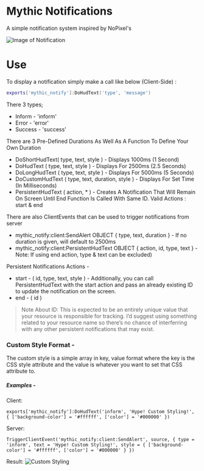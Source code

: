 # Mythic Notifications
A simple notification system inspired by NoPixel's

![Image of Notification](https://i.imgur.com/shT1XWc.png)

# Use
To display a notification simply make a call like below (Client-Side) :

```lua
exports['mythic_notify']:DoHudText('type', 'message')
```

There 3 types;
* Inform - 'inform'
* Error - 'error'
* Success - 'success'

There are 3 Pre-Defined Durations As Well As A Function To Define Your Own Duration
* DoShortHudText( type, text, style ) - Displays 1000ms (1 Second)
* DoHudText ( type, text, style ) - Displays For 2500ms (2.5 Seconds)
* DoLongHudText ( type, text, style ) - Displays For 5000ms (5 Seconds)
* DoCustomHudText ( type, text, duration, style ) - Displays For Set Time (In Milliseconds)
* PersistentHudText ( action, * ) - Creates A Notification That Will Remain On Screen Until End Function Is Called With Same ID. Valid Actions : start & end

There are also ClientEvents that can be used to trigger notifications from server
* mythic_notify:client:SendAlert OBJECT { type, text, duration } - If no duration is given, will default to 2500ms
* mythic_notify:client:PersistentHudText OBJECT { action, id, type, text } - Note: If using end action, type & text can be excluded)

Persistent Notifications Actions -
* start - ( id, type, text, style ) - Additionally, you can call PersistentHudText with the start action and pass an already existing ID to update the notification on the screen.
* end - ( id )

> Note About ID: This is expected to be an entirely unique value that your resource is responsible for tracking. I’d suggest using something related to your resource name so there’s no chance of interferring with any other persistent notifications that may exist.

### Custom Style Format -
The custom style is a simple array in key, value format where the key is the CSS style attribute and the value is whatever you want to set that CSS attribute to.

##### Examples -
Client:
```
exports['mythic_notify']:DoHudText('inform', 'Hype! Custom Styling!', { ['background-color'] = '#ffffff', ['color'] = '#000000' })
```

Server:
```
TriggerClientEvent('mythic_notify:client:SendAlert', source, { type = 'inform', text = 'Hype! Custom Styling!', style = { ['background-color'] = '#ffffff', ['color'] = '#000000' } })
```

Result:
![Custom Styling](https://i.imgur.com/FClWCqm.png)